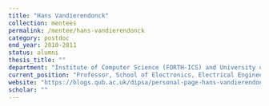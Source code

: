 ```yaml
---
title: "Hans Vandierendonck"
collection: mentees
permalink: /mentee/hans-vandierendonck
category: postdoc
end_year: 2010-2011
status: alumni
thesis_title: ""
department: "Institute of Computer Science (FORTH-ICS) and University of Crete"
current_position: "Professor, School of Electronics, Electrical Engineering and Computer Science, Queen's University Belfast"  # You can fill this from LinkedIn
website: "https://blogs.qub.ac.uk/dipsa/personal-page-hans-vandierendonck/"
scholar: ""
---
```

